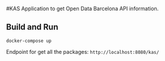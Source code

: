 
#KAS
Application to get Open Data Barcelona API information.

## Build and Run

`` docker-compose up ``

Endpoint for get all the packages:
``http://localhost:8080/kas/``

